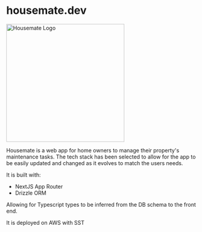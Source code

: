 # housemate.dev

<p>
    <a href="https://housemate.dev"><img src="https://housemate.dev/neutral-logo.png" width="313" alt="Housemate Logo"></a><br>
    
</p>

Housemate is a web app for home owners to manage their property's maintenance tasks. The tech stack has been selected to allow for the app to be easily updated and changed as it evolves to match the users needs.

It is built with:

- NextJS App Router
- Drizzle ORM

Allowing for Typescript types to be inferred from the DB schema to the front end.

It is deployed on AWS with SST
